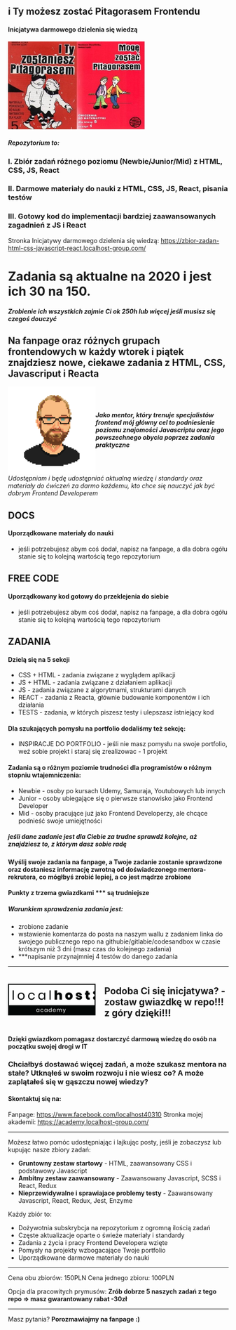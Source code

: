## i Ty możesz zostać Pitagorasem Frontendu
#### Inicjatywa darmowego dzielenia się wiedzą

<img src="/pitagoras.jpg" alt="i Ty możesz zostać Pitagorasem Frontendu" height="200px"/>

##### Repozytorium to:
### I. Zbiór zadań różnego poziomu (Newbie/Junior/Mid) z HTML, CSS, JS, React
### II. Darmowe materiały do nauki z HTML, CSS, JS, React, pisania testów
### III. Gotowy kod do implementacji bardziej zaawansowanych zagadnień z JS i React

Stronka Inicjatywy darmowego dzielenia się wiedzą: https://zbior-zadan-html-css-javascript-react.localhost-group.com/

# Zadania są aktualne na 2020 i jest ich 30 na 150. 
##### Zrobienie ich wszystkich zajmie Ci ok 250h lub więcej jeśli musisz się czegoś douczyć

## Na fanpage oraz różnych grupach frontendowych w każdy wtorek i piątek znajdziesz nowe, ciekawe zadania z HTML, CSS, Javascriput i Reacta

<div style="display:flex; align-items:center;">
<img src="/Przemocny.png" alt="" height="200px"/> 
<div>

##### <i>Jako mentor, który trenuje specjalistów frontend mój główny cel to podniesienie poziomu znajomości Javascriptu oraz jego powszechnego obycia poprzez zadania praktyczne</i>
</div>
</div>
<i>Udostępniam i będę udostępniać aktualną wiedzę i standardy oraz materiały do ćwiczeń za darmo każdemu, kto chce się nauczyć jak być dobrym Frontend Developerem</i>

## DOCS
#### Uporządkowane materiały do nauki
- jeśli potrzebujesz abym coś dodał, napisz na fanpage, a dla dobra ogółu stanie się to kolejną wartością tego repozytorium

## FREE CODE
#### Uporządkowany kod gotowy do przeklejenia do siebie
- jeśli potrzebujesz abym coś dodał, napisz na fanpage, a dla dobra ogółu stanie się to kolejną wartością tego repozytorium

## ZADANIA
#### Dzielą się na 5 sekcji
- CSS + HTML - zadania związane z wyglądem aplikacji 
- JS + HTML - zadania związane z działaniem aplikacji
- JS - zadania związane z algorytmami, strukturami danych 
- REACT - zadania z Reacta, głównie budowanie komponentów i ich działania 
- TESTS - zadania, w których piszesz testy i ulepszasz istniejący kod

#### Dla szukających pomysłu na portfolio dodaliśmy też sekcję:
- INSPIRACJE DO PORTFOLIO - jeśli nie masz pomysłu na swoje portfolio, weź sobie projekt i staraj się zrealizowac - 1 projekt

#### Zadania są o różnym poziomie trudności dla programistów o różnym stopniu wtajemniczenia:
- Newbie - osoby po kursach Udemy, Samuraja, Youtubowych lub innych
- Junior - osoby ubiegające się o pierwsze stanowisko jako Frontend Developer
- Mid - osoby pracujące już jako Frontend Developerzy, ale chcące podnieść swoje umiejętności
##### jeśli dane zadanie jest dla Ciebie za trudne sprawdź kolejne, aż znajdziesz to, z którym dasz sobie radę

#### Wyślij swoje zadania na fanpage, a Twoje zadanie zostanie sprawdzone oraz dostaniesz informację zwrotną od doświadczonego mentora-rekrutera, co mógłbyś zrobić lepiej, a co jest mądrze zrobione

#### Punkty z trzema gwiazdkami *** są trudniejsze

##### Warunkiem sprawdzenia zadania jest:
- zrobione zadanie
- wstawienie komentarza do posta na naszym wallu z zadaniem linka do swojego publicznego repo na githubie/gitlabie/codesandbox w czasie krótszym niż 3 dni (masz czas do kolejnego zadania)
- ***napisanie przynajmniej 4 testów do danego zadania

<hr/>

<div style="display:flex; align-items:center;">
<img src="/LH-Academy.png" alt="Localhost Academy" width="200" style="margin-right:20px"/>

## Podoba Ci się inicjatywa? - zostaw gwiazdkę w repo!!! z góry dzięki!!!


</div>

#### Dzięki gwiazdkom pomagasz dostarczyć darmową wiedzę do osób na początku swojej drogi w IT

### Chciałbyś dostawać więcej zadań, a może szukasz mentora na stałe? Utknąłeś w swoim rozwoju i nie wiesz co? A może zaplątałeś się w gąszczu nowej wiedzy?

#### Skontaktuj się na:
Fanpage: https://www.facebook.com/localhost40310
Stronka mojej akademii: https://academy.localhost-group.com/

<hr/>
Możesz łatwo pomóc udostępniając i lajkując posty, jeśli je zobaczysz lub kupując nasze zbiory zadań:

- <b>Gruntowny zestaw startowy</b> - HTML, zaawansowany CSS i podstawowy Javascript
- <b>Ambitny zestaw zaawansowany</b> - Zaawansowany Javascript, SCSS i React, Redux
- <b>Nieprzewidywalne i sprawiajace problemy testy</b> - Zaawansowany Javascript, React, Redux, Jest, Enzyme

Każdy zbiór to:
- Dożywotnia subskrybcja na repozytorium z ogromną ilością zadań
- Częste aktualizacje oparte o świeże materiały i standardy
- Zadania z życia i pracy Frontend Developera wzięte
- Pomysły na projekty wzbogacające Twoje portfolio
- Uporządkowane darmowe materiały do nauki

<hr/>

Cena obu zbiorów: 150PLN
Cena jednego zbioru: 100PLN

Opcja dla pracowitych prymusów:
<b>Zrób dobrze 5 naszych zadań z tego repo => masz gwarantowany rabat -30zł</b>
<hr/>
Masz pytania?
<b>Porozmawiajmy na fanpage :) </b>

